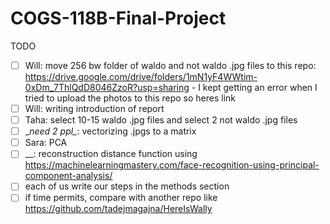 # COGS-118B-Final-Project
TODO

- [ ] Will: move 256 bw folder of waldo and not waldo .jpg files to this repo: https://drive.google.com/drive/folders/1mN1yF4WWtim-0xDm_7ThlQdD8046ZzoR?usp=sharing - I kept getting an error when I tried to upload the photos to this repo so heres link
- [ ] Will: writing introduction of report
- [ ] Taha: select 10-15 waldo .jpg files and select 2 not waldo .jpg files
- [ ] \__need 2 ppl\__: vectorizing .jpgs to a matrix
- [ ] Sara: PCA
- [ ] __: reconstruction distance function using https://machinelearningmastery.com/face-recognition-using-principal-component-analysis/
- [ ] each of us write our steps in the methods section
- [ ] if time permits, compare with another repo like https://github.com/tadejmagajna/HereIsWally
